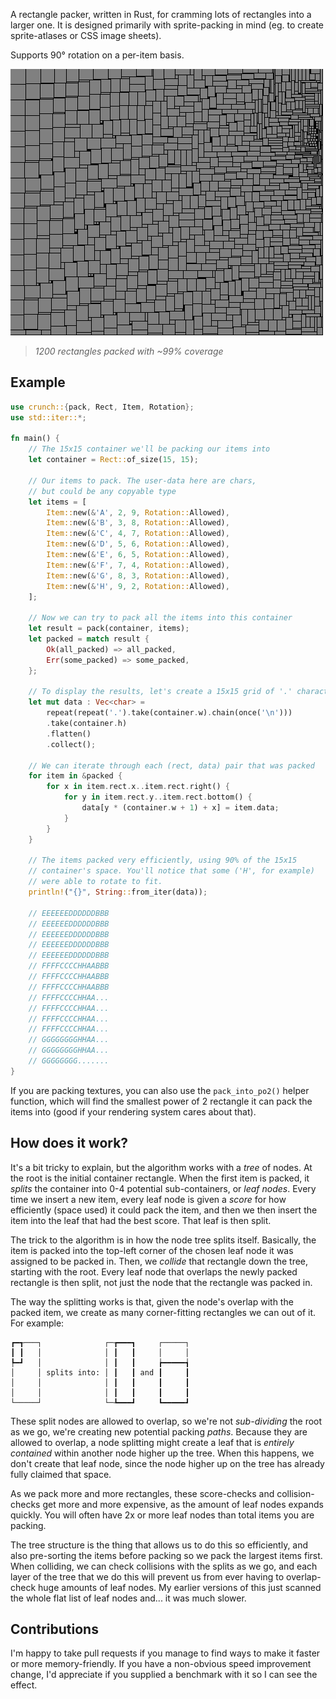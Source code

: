 A rectangle packer, written in Rust, for cramming lots of rectangles into a larger one. It is designed
primarily with sprite-packing in mind (eg. to create sprite-atlases or CSS image sheets).

Supports 90° rotation on a per-item basis.

![image of packed rectangles](https://raw.githubusercontent.com/ChevyRay/crunch-rs/master/packed.png)
> *1200 rectangles packed with ~99% coverage*

## Example
```rust
use crunch::{pack, Rect, Item, Rotation};
use std::iter::*;

fn main() {
    // The 15x15 container we'll be packing our items into
    let container = Rect::of_size(15, 15);

    // Our items to pack. The user-data here are chars,
    // but could be any copyable type
    let items = [
        Item::new(&'A', 2, 9, Rotation::Allowed),
        Item::new(&'B', 3, 8, Rotation::Allowed),
        Item::new(&'C', 4, 7, Rotation::Allowed),
        Item::new(&'D', 5, 6, Rotation::Allowed),
        Item::new(&'E', 6, 5, Rotation::Allowed),
        Item::new(&'F', 7, 4, Rotation::Allowed),
        Item::new(&'G', 8, 3, Rotation::Allowed),
        Item::new(&'H', 9, 2, Rotation::Allowed),
    ];

    // Now we can try to pack all the items into this container
    let result = pack(container, items);
    let packed = match result {
        Ok(all_packed) => all_packed,
        Err(some_packed) => some_packed,
    };

    // To display the results, let's create a 15x15 grid of '.' characters
    let mut data : Vec<char> =
        repeat(repeat('.').take(container.w).chain(once('\n')))
        .take(container.h)
        .flatten()
        .collect();

    // We can iterate through each (rect, data) pair that was packed
    for item in &packed {
        for x in item.rect.x..item.rect.right() {
            for y in item.rect.y..item.rect.bottom() {
                data[y * (container.w + 1) + x] = item.data;
            }
        }
    }

    // The items packed very efficiently, using 90% of the 15x15
    // container's space. You'll notice that some ('H', for example)
    // were able to rotate to fit.
    println!("{}", String::from_iter(data));

    // EEEEEEDDDDDDBBB
    // EEEEEEDDDDDDBBB
    // EEEEEEDDDDDDBBB
    // EEEEEEDDDDDDBBB
    // EEEEEEDDDDDDBBB
    // FFFFCCCCHHAABBB
    // FFFFCCCCHHAABBB
    // FFFFCCCCHHAABBB
    // FFFFCCCCHHAA...
    // FFFFCCCCHHAA...
    // FFFFCCCCHHAA...
    // FFFFCCCCHHAA...
    // GGGGGGGGHHAA...
    // GGGGGGGGHHAA...
    // GGGGGGGG.......
}
```

If you are packing textures, you can also use the `pack_into_po2()` helper
function, which will find the smallest power of 2 rectangle it can pack the
items into (good if your rendering system cares about that).

## How does it work?
It's a bit tricky to explain, but the algorithm works with a *tree* of nodes.
At the root is the initial container rectangle. When the first item is packed,
it *splits* the container into 0-4 potential sub-containers, or *leaf nodes*.
Every time we insert a new item, every leaf node is given a *score* for how
efficiently (space used) it could pack the item, and then we then insert the
item into the leaf that had the best score. That leaf is then split.

The trick to the algorithm is in how the node tree splits itself. Basically, the
item is packed into the top-left corner of the chosen leaf node it was assigned
to be packed in. Then, we *collide* that rectangle down the tree, starting with
the root. Every leaf node that overlaps the newly packed rectangle is then split,
not just the node that the rectangle was packed in.

The way the splitting works is that, given the node's overlap with the packed item,
we create as many corner-fitting rectangles we can out of it. For example:

```text
┏━┱───┐              ┌─┲━━━┓     ┌─────┐
┃ ┃   │              │ ┃   ┃     │     │
┡━┛   │              │ ┃   ┃     ┢━━━━━┪
│     │ splits into: │ ┃   ┃ and ┃     ┃
│     │              │ ┃   ┃     ┃     ┃
│     │              │ ┃   ┃     ┃     ┃
└─────┘              └─┺━━━┛     ┗━━━━━┛
```

These split nodes are allowed to overlap, so we're not *sub-dividing* the root as
we go, we're creating new potential packing *paths*. Because they are allowed to
overlap, a node splitting might create a leaf that is *entirely contained* within
another node higher up the tree. When this happens, we don't create that leaf node,
since the node higher up on the tree has already fully claimed that space.

As we pack more and more rectangles, these score-checks and collision-checks get
more and more expensive, as the amount of leaf nodes expands quickly. You will often
have 2x or more leaf nodes than total items you are packing.

The tree structure is the thing that allows us to do this so efficiently, and also
pre-sorting the items before packing so we pack the largest items first. When
colliding, we can check collisions with the splits as we go, and each layer of
the tree that we do this will prevent us from ever having to overlap-check huge
amounts of leaf nodes. My earlier versions of this just scanned the whole flat
list of leaf nodes and... it was much slower.

## Contributions
I'm happy to take pull requests if you manage to find ways to make it faster
or more memory-friendly. If you have a non-obvious speed improvement change,
I'd appreciate if you supplied a benchmark with it so I can see the effect.
